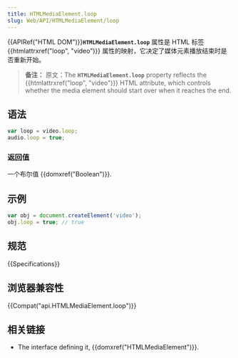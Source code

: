 ```yaml
---
title: HTMLMediaElement.loop
slug: Web/API/HTMLMediaElement/loop
---
```


{{APIRef("HTML DOM")}}**`HTMLMediaElement.loop`** 属性是 HTML 标签 {{htmlattrxref("loop", "video")}} 属性的映射，它决定了媒体元素播放结束时是否重新开始。

> **备注：** 原文：The **`HTMLMediaElement.loop`** property reflects the {{htmlattrxref("loop", "video")}} HTML attribute, which controls whether the media element should start over when it reaches the end.

## 语法

```js
var loop = video.loop;
audio.loop = true;
```

### 返回值

一个布尔值 {{domxref("Boolean")}}.

## 示例

```js
var obj = document.createElement('video');
obj.loop = true; // true
```

## 规范

{{Specifications}}

## 浏览器兼容性

{{Compat("api.HTMLMediaElement.loop")}}

## 相关链接

- The interface defining it, {{domxref("HTMLMediaElement")}}.
